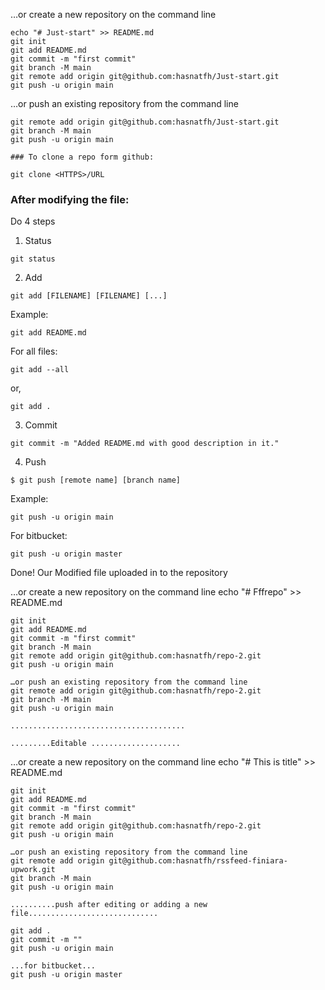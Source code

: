 …or create a new repository on the command line
```
echo "# Just-start" >> README.md
git init
git add README.md
git commit -m "first commit"
git branch -M main
git remote add origin git@github.com:hasnatfh/Just-start.git
git push -u origin main
```

…or push an existing repository from the command line
```
git remote add origin git@github.com:hasnatfh/Just-start.git
git branch -M main
git push -u origin main

```

    ### To clone a repo form github:
    
  ```
  git clone <HTTPS>/URL
  ```

### After modifying the file: 
Do 4 steps 

1. Status
``` 
git status
```
	
2. Add
``` 
git add [FILENAME] [FILENAME] [...] 
```

Example: 
```
git add README.md 
```
	
For all files: 
	
``` 
git add --all 
```
or,
```
git add . 
```
	
3. Commit
``` 
git commit -m "Added README.md with good description in it."
```
4. Push 
``` 
$ git push [remote name] [branch name]
```

Example: 
``` 
git push -u origin main

```
For bitbucket:	
``` 
git push -u origin master

```	
Done! Our Modified file uploaded in to the repository
	
	
…or create a new repository on the command line	
	echo "# Fffrepo" >> README.md
```	
git init
git add README.md
git commit -m "first commit"
git branch -M main
git remote add origin git@github.com:hasnatfh/repo-2.git
git push -u origin main
```	
```	
…or push an existing repository from the command line	
git remote add origin git@github.com:hasnatfh/repo-2.git
git branch -M main
git push -u origin main	
```	
	
	.......................................
		
	.........Editable ....................
	
…or create a new repository on the command line	
	echo "# This is title" >> README.md
```	
git init
git add README.md
git commit -m "first commit"
git branch -M main
git remote add origin git@github.com:hasnatfh/repo-2.git
git push -u origin main
```	
```	
…or push an existing repository from the command line	
git remote add origin git@github.com:hasnatfh/rssfeed-finiara-upwork.git
git branch -M main
git push -u origin main	
```	
	
	..........push after editing or adding a new file.............................
```	
git add .
git commit -m ""
git push -u origin main

...for bitbucket...	
git push -u origin master 	
	
```
	
	
	
	
	
	
